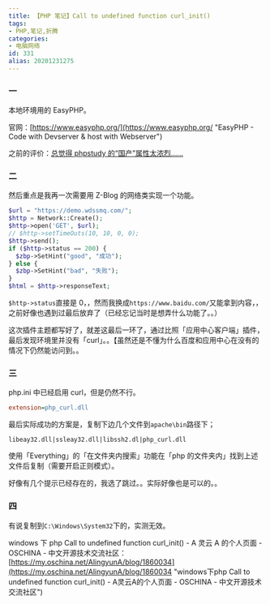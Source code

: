 ```yaml
---
title: 【PHP 笔记】Call to undefined function curl_init()
tags:
- PHP,笔记,折腾
categories:
- 电脑网络
id: 331
alias: 20201231275
---
```


### 一

本地环境用的 EasyPHP。

官网：[https://www.easyphp.org/](https://www.easyphp.org/ "EasyPHP - Code with Devserver & host with Webserver")

之前的评价：[总觉得 phpstudy 的“国产”属性太浓烈……](https://www.wdssmq.com/post/20200325228.html "总觉得phpstudy的“国产”属性太浓烈……")

<!--more-->

### 二

然后重点是我再一次需要用 Z-Blog 的网络类实现一个功能。

```php
$url = "https://demo.wdssmq.com/";
$http = Network::Create();
$http->open('GET', $url);
// $http->setTimeOuts(10, 10, 0, 0);
$http->send();
if ($http->status == 200) {
  $zbp->SetHint("good", "成功");
} else {
  $zbp->SetHint("bad", "失败");
}
$html = $http->responseText;
```

`$http->status`直接是 0，，然而我换成`https://www.baidu.com/`又能拿到内容，，之前好像也遇到过最后放弃了（已经忘记当时是想弄什么功能了。。）

这次插件主题都写好了，就差这最后一环了，通过比照「应用中心客户端」插件，最后发现环境里并没有「curl」。。【虽然还是不懂为什么百度和应用中心在没有的情况下仍然能访问到。。

### 三

php.ini 中已经启用 curl，但是仍然不行。

```ini
extension=php_curl.dll
```

最后实际成功的方案是，复制下边几个文件到`apache\bin`路径下；

`libeay32.dll|ssleay32.dll|libssh2.dl|php_curl.dll`

使用「Everything」的「在文件夹内搜索」功能在「php 的文件夹内」找到上述文件后复制（需要开启正则模式）。

好像有几个提示已经存在的，我选了跳过。。实际好像也是可以的。。

### 四

有说复制到`C:\Windows\System32`下的，实测无效。

windows 下 php Call to undefined function curl\_init() - A 灵云 A 的个人页面 - OSCHINA - 中文开源技术交流社区：[https://my.oschina.net/AlingyunA/blog/1860034](https://my.oschina.net/AlingyunA/blog/1860034 "windows下php Call to undefined function curl\_init() - A灵云A的个人页面 - OSCHINA - 中文开源技术交流社区")

<!--331-->
